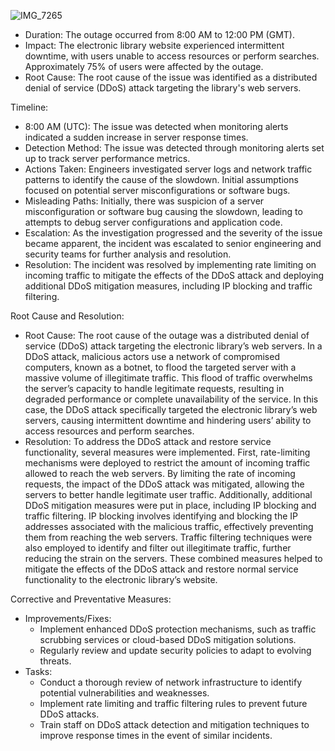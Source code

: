 ![IMG_7265](https://github.com/AsiaEasa/alx-system_engineering-devops/assets/138696944/62d30722-6375-4e3b-b673-b74ab57214cf)
- Duration: The outage occurred from 8:00 AM to 12:00 PM (GMT).
- Impact: The electronic library website experienced intermittent downtime, with users unable to access resources or perform searches. Approximately 75% of users were affected by the outage.
- Root Cause: The root cause of the issue was identified as a distributed denial of service (DDoS) attack targeting the library's web servers.

Timeline:
- 8:00 AM (UTC): The issue was detected when monitoring alerts indicated a sudden increase in server response times.
- Detection Method: The issue was detected through monitoring alerts set up to track server performance metrics.
- Actions Taken: Engineers investigated server logs and network traffic patterns to identify the cause of the slowdown. Initial assumptions focused on potential server misconfigurations or software bugs.
- Misleading Paths: Initially, there was suspicion of a server misconfiguration or software bug causing the slowdown, leading to attempts to debug server configurations and application code.
- Escalation: As the investigation progressed and the severity of the issue became apparent, the incident was escalated to senior engineering and security teams for further analysis and resolution.
- Resolution: The incident was resolved by implementing rate limiting on incoming traffic to mitigate the effects of the DDoS attack and deploying additional DDoS mitigation measures, including IP blocking and traffic filtering.

Root Cause and Resolution:
- Root Cause: The root cause of the outage was a distributed denial of service (DDoS) attack targeting the electronic library’s web servers. In a DDoS attack, malicious actors use a network of compromised computers, known as a botnet, to flood the targeted server with a massive volume of illegitimate traffic. This flood of traffic overwhelms the server’s capacity to handle legitimate requests, resulting in degraded performance or complete unavailability of the service. In this case, the DDoS attack specifically targeted the electronic library’s web servers, causing intermittent downtime and hindering users’ ability to access resources and perform searches.
- Resolution: To address the DDoS attack and restore service functionality, several measures were implemented. First, rate-limiting mechanisms were deployed to restrict the amount of incoming traffic allowed to reach the web servers. By limiting the rate of incoming requests, the impact of the DDoS attack was mitigated, allowing the servers to better handle legitimate user traffic. Additionally, additional DDoS mitigation measures were put in place, including IP blocking and traffic filtering. IP blocking involves identifying and blocking the IP addresses associated with the malicious traffic, effectively preventing them from reaching the web servers. Traffic filtering techniques were also employed to identify and filter out illegitimate traffic, further reducing the strain on the servers. These combined measures helped to mitigate the effects of the DDoS attack and restore normal service functionality to the electronic library’s website.

Corrective and Preventative Measures:
- Improvements/Fixes:
  - Implement enhanced DDoS protection mechanisms, such as traffic scrubbing services or cloud-based DDoS mitigation solutions.
  - Regularly review and update security policies to adapt to evolving threats.
- Tasks:
  - Conduct a thorough review of network infrastructure to identify potential vulnerabilities and weaknesses.
  - Implement rate limiting and traffic filtering rules to prevent future DDoS attacks.
  - Train staff on DDoS attack detection and mitigation techniques to improve response times in the event of similar incidents. 
